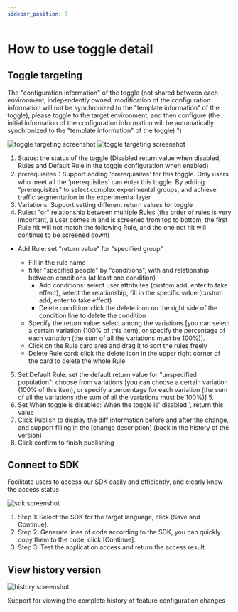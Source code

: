 ```yaml
---
sidebar_position: 3
---
```


# How to use toggle detail

## Toggle targeting
The "configuration information" of the toggle (not shared between each environment, independently owned, modification of the configuration information will not be synchronized to the "template information" of the toggle), please toggle to the target environment, and then configure (the initial information of the configuration information will be automatically synchronized to the "template information" of the toggle) ")

![toggle targeting screenshot](/toggle_targeting_en.png)
![toggle targeting screenshot](/targeting_en.png)

1. Status: the status of the toggle (Disabled return value when disabled, Rules and Default Rule in the toggle configuration when enabled)
2. prerequisites：Support adding ‘prerequisites' for this toggle. Only users who meet all the ‘prerequisites' can enter this toggle. By adding “prerequisites" to select complex experimental groups, and achieve traffic segmentation in the experimental layer
3. Variations: Support setting different return values for toggle
4. Rules: "or" relationship between multiple Rules (the order of rules is very important, a user comes in and is screened from top to bottom, the first Rule hit will not match the following Rule, and the one not hit will continue to be screened down)

  - Add Rule: set "return value" for "specified group"
 
    + Fill in the rule name
    + filter "specified people" by "conditions", with and relationship between conditions (at least one condition)
      * Add conditions: select user attributes (custom add, enter to take effect), select the relationship, fill in the specific value (custom add, enter to take effect)
      * Delete condition: click the delete icon on the right side of the condition line to delete the condition
    + Specify the return value: select among the variations [you can select a certain variation (100% of this item), or specify the percentage of each variation (the sum of all the variations must be 100%)].
    + Click on the Rule card area and drag it to sort the rules freely
    + Delete Rule card: click the delete icon in the upper right corner of the card to delete the whole Rule

5. Set Default Rule: set the default return value for "unspecified population": choose from variations [you can choose a certain variation (100% of this item), or specify a percentage for each variation (the sum of all the variations (the sum of all the variations must be 100%)] 5.
6. Set When toggle is disabled: When the toggle is' disabled ', return this value
7. Click Publish to display the diff information before and after the change, and support filling in the [change description] (back in the history of the version)
8. Click confirm to finish publishing

## Connect to SDK
Facilitate users to access our SDK easily and efficiently, and clearly know the access status

![sdk screenshot](/sdk_en.png)

1. Step 1: Select the SDK for the target language, click [Save and Continue].
2. Step 2: Generate lines of code according to the SDK, you can quickly copy them to the code, click [Continue].
3. Step 3: Test the application access and return the access result.

## View history version

![history screenshot](/history_en.png)

Support for viewing the complete history of feature configuration changes

